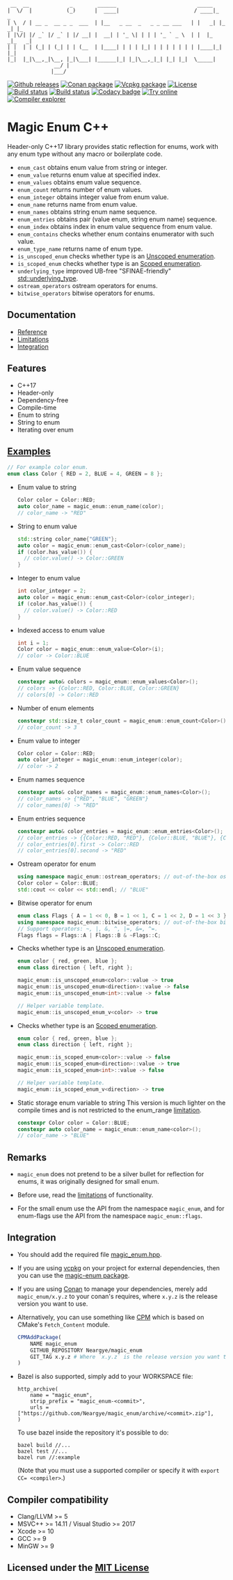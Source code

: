 ```text
 __  __             _        ______                          _____
|  \/  |           (_)      |  ____|                        / ____|_     _
| \  / | __ _  __ _ _  ___  | |__   _ __  _   _ _ __ ___   | |   _| |_ _| |_
| |\/| |/ _` |/ _` | |/ __| |  __| | '_ \| | | | '_ ` _ \  | |  |_   _|_   _|
| |  | | (_| | (_| | | (__  | |____| | | | |_| | | | | | | | |____|_|   |_|
|_|  |_|\__,_|\__, |_|\___| |______|_| |_|\__,_|_| |_| |_|  \_____|
               __/ |
              |___/
```

[![Github releases](https://img.shields.io/github/release/Neargye/magic_enum.svg)](https://github.com/Neargye/magic_enum/releases)
[![Conan package](https://img.shields.io/badge/Conan-package-blueviolet)](https://conan.io/center/magic_enum)
[![Vcpkg package](https://img.shields.io/badge/Vcpkg-package-blueviolet)](https://github.com/microsoft/vcpkg/tree/master/ports/magic-enum)
[![License](https://img.shields.io/github/license/Neargye/magic_enum.svg)](LICENSE)
[![Build status](https://travis-ci.org/Neargye/magic_enum.svg?branch=master)](https://travis-ci.org/Neargye/magic_enum)
[![Build status](https://ci.appveyor.com/api/projects/status/0rpr966p9ssrvwu3/branch/master?svg=true)](https://ci.appveyor.com/project/Neargye/magic-enum-hf8vk/branch/master)
[![Codacy badge](https://api.codacy.com/project/badge/Grade/64d04f150af14c3e8bd1090057b68538)](https://www.codacy.com/app/Neargye/magic_enum?utm_source=github.com&amp;utm_medium=referral&amp;utm_content=Neargye/magic_enum&amp;utm_campaign=Badge_Grade)
[![Try online](https://img.shields.io/badge/try-online-blue.svg)](https://wandbox.org/permlink/wQyldHgJZfrnWx9x)
[![Compiler explorer](https://img.shields.io/badge/compiler_explorer-online-blue.svg)](https://godbolt.org/z/BxfmsH)

# Magic Enum C++

Header-only C++17 library provides static reflection for enums, work with any enum type without any macro or boilerplate code.

* `enum_cast` obtains enum value from string or integer.
* `enum_value` returns enum value at specified index.
* `enum_values` obtains enum value sequence.
* `enum_count` returns number of enum values.
* `enum_integer` obtains integer value from enum value.
* `enum_name` returns name from enum value.
* `enum_names` obtains string enum name sequence.
* `enum_entries` obtains pair (value enum, string enum name) sequence.
* `enum_index` obtains index in enum value sequence from enum value.
* `enum_contains` checks whether enum contains enumerator with such value.
* `enum_type_name` returns name of enum type.
* `is_unscoped_enum` checks whether type is an [Unscoped enumeration](https://en.cppreference.com/w/cpp/language/enum#Unscoped_enumeration).
* `is_scoped_enum` checks whether type is an [Scoped enumeration](https://en.cppreference.com/w/cpp/language/enum#Scoped_enumerations).
* `underlying_type` improved UB-free "SFINAE-friendly" [std::underlying_type](https://en.cppreference.com/w/cpp/types/underlying_type).
* `ostream_operators` ostream operators for enums.
* `bitwise_operators` bitwise operators for enums.

## Documentation

* [Reference](doc/reference.md)
* [Limitations](doc/limitations.md)
* [Integration](#Integration)

## Features

* C++17
* Header-only
* Dependency-free
* Compile-time
* Enum to string
* String to enum
* Iterating over enum

## [Examples](example/example.cpp)

```cpp
// For example color enum.
enum class Color { RED = 2, BLUE = 4, GREEN = 8 };
```

* Enum value to string

  ```cpp
  Color color = Color::RED;
  auto color_name = magic_enum::enum_name(color);
  // color_name -> "RED"
  ```

* String to enum value

  ```cpp
  std::string color_name{"GREEN"};
  auto color = magic_enum::enum_cast<Color>(color_name);
  if (color.has_value()) {
    // color.value() -> Color::GREEN
  }
  ```

* Integer to enum value

  ```cpp
  int color_integer = 2;
  auto color = magic_enum::enum_cast<Color>(color_integer);
  if (color.has_value()) {
    // color.value() -> Color::RED
  }
  ```

* Indexed access to enum value

  ```cpp
  int i = 1;
  Color color = magic_enum::enum_value<Color>(i);
  // color -> Color::BLUE
  ```

* Enum value sequence

  ```cpp
  constexpr auto& colors = magic_enum::enum_values<Color>();
  // colors -> {Color::RED, Color::BLUE, Color::GREEN}
  // colors[0] -> Color::RED
  ```

* Number of enum elements

  ```cpp
  constexpr std::size_t color_count = magic_enum::enum_count<Color>();
  // color_count -> 3
  ```

* Enum value to integer

  ```cpp
  Color color = Color::RED;
  auto color_integer = magic_enum::enum_integer(color);
  // color -> 2
  ```

* Enum names sequence

  ```cpp
  constexpr auto& color_names = magic_enum::enum_names<Color>();
  // color_names -> {"RED", "BLUE", "GREEN"}
  // color_names[0] -> "RED"
  ```

* Enum entries sequence

  ```cpp
  constexpr auto& color_entries = magic_enum::enum_entries<Color>();
  // color_entries -> {{Color::RED, "RED"}, {Color::BLUE, "BLUE"}, {Color::GREEN, "GREEN"}}
  // color_entries[0].first -> Color::RED
  // color_entries[0].second -> "RED"
  ```

* Ostream operator for enum

  ```cpp
  using namespace magic_enum::ostream_operators; // out-of-the-box ostream operators for enums.
  Color color = Color::BLUE;
  std::cout << color << std::endl; // "BLUE"
  ```

* Bitwise operator for enum

  ```cpp
  enum class Flags { A = 1 << 0, B = 1 << 1, C = 1 << 2, D = 1 << 3 };
  using namespace magic_enum::bitwise_operators; // out-of-the-box bitwise operators for enums.
  // Support operators: ~, |, &, ^, |=, &=, ^=.
  Flags flags = Flags::A | Flags::B & ~Flags::C;
  ```

* Checks whether type is an [Unscoped enumeration](https://en.cppreference.com/w/cpp/language/enum#Unscoped_enumeration).

  ```cpp
  enum color { red, green, blue };
  enum class direction { left, right };

  magic_enum::is_unscoped_enum<color>::value -> true
  magic_enum::is_unscoped_enum<direction>::value -> false
  magic_enum::is_unscoped_enum<int>::value -> false

  // Helper variable template.
  magic_enum::is_unscoped_enum_v<color> -> true
  ```

* Checks whether type is an [Scoped enumeration](https://en.cppreference.com/w/cpp/language/enum#Scoped_enumerations).

  ```cpp
  enum color { red, green, blue };
  enum class direction { left, right };

  magic_enum::is_scoped_enum<color>::value -> false
  magic_enum::is_scoped_enum<direction>::value -> true
  magic_enum::is_scoped_enum<int>::value -> false

  // Helper variable template.
  magic_enum::is_scoped_enum_v<direction> -> true
  ```

* Static storage enum variable to string
  This version is much lighter on the compile times and is not restricted to the enum_range [limitation](doc/limitations.md).

  ```cpp
  constexpr Color color = Color::BLUE;
  constexpr auto color_name = magic_enum::enum_name<color>();
  // color_name -> "BLUE"
  ```

## Remarks

* `magic_enum` does not pretend to be a silver bullet for reflection for enums, it was originally designed for small enum.

* Before use, read the [limitations](doc/limitations.md) of functionality.

* For the small enum use the API from the namespace `magic_enum`, and for enum-flags use the API from the namespace `magic_enum::flags`.

## Integration

* You should add the required file [magic_enum.hpp](include/magic_enum.hpp).

* If you are using [vcpkg](https://github.com/Microsoft/vcpkg/) on your project for external dependencies, then you can use the [magic-enum package](https://github.com/microsoft/vcpkg/tree/master/ports/magic-enum).

* If you are using [Conan](https://www.conan.io/) to manage your dependencies, merely add `magic_enum/x.y.z` to your conan's requires, where `x.y.z` is the release version you want to use.

* Alternatively, you can use something like [CPM](https://github.com/TheLartians/CPM) which is based on CMake's `Fetch_Content` module.

  ```cmake
  CPMAddPackage(
      NAME magic_enum
      GITHUB_REPOSITORY Neargye/magic_enum
      GIT_TAG x.y.z # Where `x.y.z` is the release version you want to use.
  )
  ```

* Bazel is also supported, simply add to your WORKSPACE file:

  ```
  http_archive(
      name = "magic_enum",
      strip_prefix = "magic_enum-<commit>",
      urls = ["https://github.com/Neargye/magic_enum/archive/<commit>.zip"],
  )
  ```

  To use bazel inside the repository it's possible to do:

  ```
  bazel build //...
  bazel test //...
  bazel run //:example
  ```

  (Note that you must use a supported compiler or specify it with `export CC= <compiler>`.)

## Compiler compatibility

* Clang/LLVM >= 5
* MSVC++ >= 14.11 / Visual Studio >= 2017
* Xcode >= 10
* GCC >= 9
* MinGW >= 9

## Licensed under the [MIT License](LICENSE)
